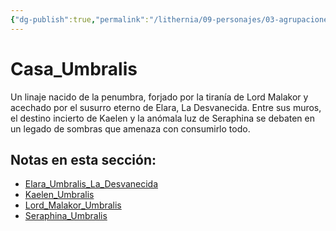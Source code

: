 ```yaml
---
{"dg-publish":true,"permalink":"/lithernia/09-personajes/03-agrupaciones/casa-umbralis/home/"}
---
```


# Casa_Umbralis

Un linaje nacido de la penumbra, forjado por la tiranía de Lord Malakor y acechado por el susurro eterno de Elara, La Desvanecida. Entre sus muros, el destino incierto de Kaelen y la anómala luz de Seraphina se debaten en un legado de sombras que amenaza con consumirlo todo.

## Notas en esta sección:
- [Elara_Umbralis_La_Desvanecida](./Elara_Umbralis_La_Desvanecida.md)
- [Kaelen_Umbralis](./Kaelen_Umbralis.md)
- [Lord_Malakor_Umbralis](./Lord_Malakor_Umbralis.md)
- [Seraphina_Umbralis](./Seraphina_Umbralis.md)

